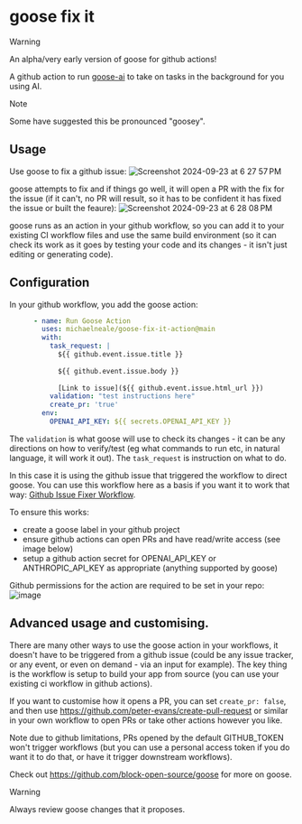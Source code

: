 # goose fix it

> [!WARNING]
> An alpha/very early version of goose for github actions!


A github action to run [goose-ai](https://github.com/square/goose) to take on tasks in the background for you using AI.

> [!NOTE]
> Some have suggested this be pronounced "goosey".

## Usage

Use goose to fix a github issue:
![Screenshot 2024-09-23 at 6 27 57 PM](https://github.com/user-attachments/assets/b41d39d3-c6da-4f64-8673-96af75348036)

goose attempts to fix and if things go well, it will open a PR with the fix for the issue (if it can't, no PR will result, so it has to be confident it has fixed the issue or built the feaure):
![Screenshot 2024-09-23 at 6 28 08 PM](https://github.com/user-attachments/assets/e7204eed-e379-4507-8cf4-77362a1ad243)

goose runs as an action in your github workflow, so you can add it to your existing CI workflow files and use the same build environment (so it can check its work as it goes by testing your code and its changes - it isn't just editing or generating code).

## Configuration

In your github workflow, you add the goose action: 

```yaml
      - name: Run Goose Action
        uses: michaelneale/goose-fix-it-action@main
        with:
          task_request: |
            ${{ github.event.issue.title }}
            
            ${{ github.event.issue.body }}
            
            [Link to issue](${{ github.event.issue.html_url }})
          validation: "test instructions here"
          create_pr: 'true'
        env:
          OPENAI_API_KEY: ${{ secrets.OPENAI_API_KEY }}
```


The `validation` is what goose will use to check its changes - it can be any directions on how to verify/test (eg what commands to run etc, in natural language, it will work it out). The `task_request` is instruction on what to do.

In this case it is using the github issue that triggered the workflow to direct goose. You can use this workflow here as a basis if you want it to work that way: 
[Github Issue Fixer Workflow](.github/workflows/goose-example-workflow.yml).

To ensure this works: 
* create a goose label in your github project
* ensure github actions can open PRs and have read/write access (see image below)
* setup a github action secret for OPENAI_API_KEY or ANTHROPIC_API_KEY as appropriate (anything supported by goose)

Github permissions for the action are required to be set in your repo:  
![image](https://github.com/user-attachments/assets/a9d0e307-2d93-4aa5-bb93-a933fb1a3231)


## Advanced usage and customising. 

There are many other ways to use the goose action in your workflows, it doesn't have to be triggered from a github issue (could be any issue tracker, or any event, or even on demand - via an input for example). The key thing is the workflow is setup to build your app from source (you can use your existing ci workflow in github actions).

If you want to customise how it opens a PR, you can set `create_pr: false`, and then use https://github.com/peter-evans/create-pull-request or similar in your own workflow to open PRs or take other actions however you like.

Note due to github limitations, PRs opened by the default GITHUB_TOKEN won't trigger workflows (but you can use a personal access token if you do want it to do that, or have it trigger downstream workflows). 

Check out https://github.com/block-open-source/goose for more on goose.


> [!WARNING]  
> Always review goose changes that it proposes.


